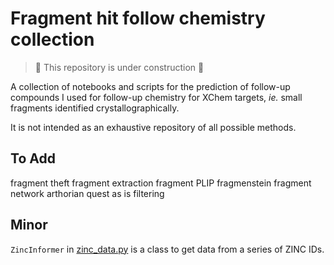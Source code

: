 # Fragment hit follow chemistry collection

> :construction: This repository is under construction :construction:

A collection of notebooks and scripts for the prediction of follow-up compounds 
I used for follow-up chemistry for XChem targets,
_ie._ small fragments identified crystallographically.

It is not intended as an exhaustive repository of all possible methods.

## To Add

fragment theft
fragment extraction
fragment PLIP
fragmenstein
fragment network
arthorian quest as is
filtering

## Minor

`ZincInformer` in [zinc_data.py](followup/zinc_data.py) is a class to get data from a series of ZINC IDs.
